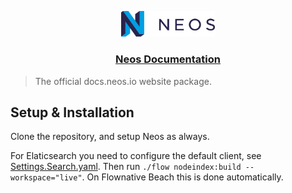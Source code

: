 <p align="center">
	<a href="http://neos.io">
		<img src="DistributionPackages/Neos.DocsNeosIo/Resources/Public/Frontend/img/neos_primary.svg" width="150">
	</a>
</p>

<h3 align="center"><a href="http://docs.neos.io">Neos Documentation</a></h3>

> The official docs.neos.io website package.

## Setup & Installation

Clone the repository, and setup Neos as always.

For Elaticsearch you need to configure the default client, see [Settings.Search.yaml](https://github.com/neos/Neos.DocsNeosIo/blob/master/DistributionPackages/Neos.DocsNeosIo/Configuration/Development/Settings.Search.yaml#13).
Then run `./flow nodeindex:build --workspace="live"`. On Flownative Beach this is done automatically.